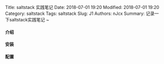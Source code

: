 Title: saltstack 实践笔记
Date: 2018-07-01 19:20
Modified: 2018-07-01 19:20
Category: saltstack
Tags: saltstack
Slug: J1
Authors: nJcx
Summary: 记录一下saltstack实践笔记 ~


#### 介绍


#### 安装


#### 配置




